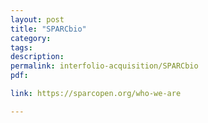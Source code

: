 ```yaml
---
layout: post 
title: "SPARCbio" 
category: 
tags: 
description: 
permalink: interfolio-acquisition/SPARCbio
pdf:

link: https://sparcopen.org/who-we-are

---
```


